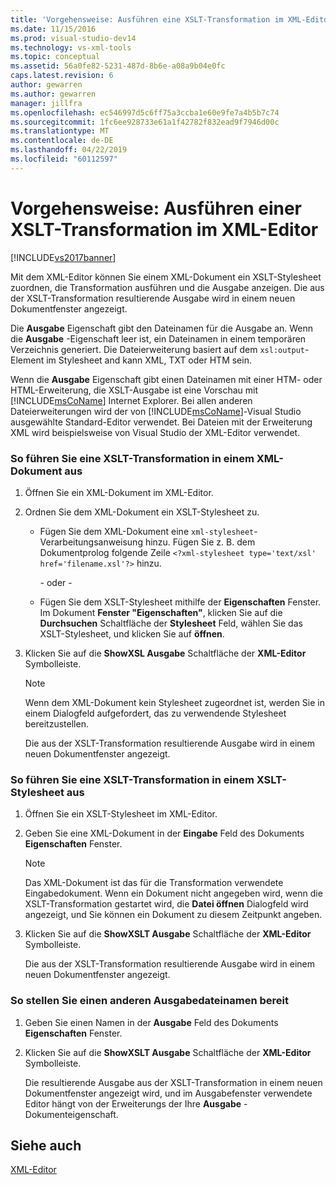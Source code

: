 ```yaml
---
title: 'Vorgehensweise: Ausführen eine XSLT-Transformation im XML-Editor | Microsoft-Dokumentation'
ms.date: 11/15/2016
ms.prod: visual-studio-dev14
ms.technology: vs-xml-tools
ms.topic: conceptual
ms.assetid: 56a0fe82-5231-487d-8b6e-a08a9b04e0fc
caps.latest.revision: 6
author: gewarren
ms.author: gewarren
manager: jillfra
ms.openlocfilehash: ec546997d5c6ff75a3ccba1e60e9fe7a4b5b7c74
ms.sourcegitcommit: 1fc6ee928733e61a1f42782f832ead9f7946d00c
ms.translationtype: MT
ms.contentlocale: de-DE
ms.lasthandoff: 04/22/2019
ms.locfileid: "60112597"
---
```

# <a name="how-to-execute-an-xslt-transformation-from-the-xml-editor"></a>Vorgehensweise: Ausführen einer XSLT-Transformation im XML-Editor
[!INCLUDE[vs2017banner](../includes/vs2017banner.md)]

Mit dem XML-Editor können Sie einem XML-Dokument ein XSLT-Stylesheet zuordnen, die Transformation ausführen und die Ausgabe anzeigen. Die aus der XSLT-Transformation resultierende Ausgabe wird in einem neuen Dokumentfenster angezeigt.  
  
 Die **Ausgabe** Eigenschaft gibt den Dateinamen für die Ausgabe an. Wenn die **Ausgabe** -Eigenschaft leer ist, ein Dateinamen in einem temporären Verzeichnis generiert. Die Dateierweiterung basiert auf dem `xsl:output`-Element im Stylesheet and kann XML, TXT oder HTM sein.  
  
 Wenn die **Ausgabe** Eigenschaft gibt einen Dateinamen mit einer HTM- oder HTML-Erweiterung, die XSLT-Ausgabe ist eine Vorschau mit [!INCLUDE[msCoName](../includes/msconame-md.md)] Internet Explorer. Bei allen anderen Dateierweiterungen wird der von [!INCLUDE[msCoName](../includes/msconame-md.md)]-Visual Studio ausgewählte Standard-Editor verwendet. Bei Dateien mit der Erweiterung XML wird beispielsweise von Visual Studio der XML-Editor verwendet.  
  
### <a name="to-execute-an-xslt-transformation-from-an-xml-document"></a>So führen Sie eine XSLT-Transformation in einem XML-Dokument aus  
  
1. Öffnen Sie ein XML-Dokument im XML-Editor.  
  
2. Ordnen Sie dem XML-Dokument ein XSLT-Stylesheet zu.  
  
    - Fügen Sie dem XML-Dokument eine `xml-stylesheet`-Verarbeitungsanweisung hinzu. Fügen Sie z. B. dem Dokumentprolog folgende Zeile `<?xml-stylesheet type='text/xsl' href='filename.xsl'?>` hinzu.  
  
         - oder -   
  
    - Fügen Sie dem XSLT-Stylesheet mithilfe der **Eigenschaften** Fenster. Im Dokument **Fenster "Eigenschaften"**, klicken Sie auf die **Durchsuchen** Schaltfläche der **Stylesheet** Feld, wählen Sie das XSLT-Stylesheet, und klicken Sie auf **öffnen**.  
  
3. Klicken Sie auf die **ShowXSL Ausgabe** Schaltfläche der **XML-Editor** Symbolleiste.  
  
    > [!NOTE]
    >  Wenn dem XML-Dokument kein Stylesheet zugeordnet ist, werden Sie in einem Dialogfeld aufgefordert, das zu verwendende Stylesheet bereitzustellen.  
    >   
    >  Die aus der XSLT-Transformation resultierende Ausgabe wird in einem neuen Dokumentfenster angezeigt.  
  
### <a name="to-execute-an-xslt-transformation-from-an-xslt-style-sheet"></a>So führen Sie eine XSLT-Transformation in einem XSLT-Stylesheet aus  
  
1. Öffnen Sie ein XSLT-Stylesheet im XML-Editor.  
  
2. Geben Sie eine XML-Dokument in der **Eingabe** Feld des Dokuments **Eigenschaften** Fenster.  
  
    > [!NOTE]
    >  Das XML-Dokument ist das für die Transformation verwendete Eingabedokument. Wenn ein Dokument nicht angegeben wird, wenn die XSLT-Transformation gestartet wird, die **Datei öffnen** Dialogfeld wird angezeigt, und Sie können ein Dokument zu diesem Zeitpunkt angeben.  
  
3. Klicken Sie auf die **ShowXSLT Ausgabe** Schaltfläche der **XML-Editor** Symbolleiste.  
  
     Die aus der XSLT-Transformation resultierende Ausgabe wird in einem neuen Dokumentfenster angezeigt.  
  
### <a name="to-provide-a-different-output-file-name"></a>So stellen Sie einen anderen Ausgabedateinamen bereit  
  
1. Geben Sie einen Namen in der **Ausgabe** Feld des Dokuments **Eigenschaften** Fenster.  
  
2. Klicken Sie auf die **ShowXSLT Ausgabe** Schaltfläche der **XML-Editor** Symbolleiste.  
  
     Die resultierende Ausgabe aus der XSLT-Transformation in einem neuen Dokumentfenster angezeigt wird, und im Ausgabefenster verwendete Editor hängt von der Erweiterungs der Ihre **Ausgabe** -Dokumenteigenschaft.  
  
## <a name="see-also"></a>Siehe auch  
 [XML-Editor](../xml-tools/xml-editor.md)
